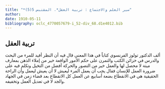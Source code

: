 ```yaml
---
title: "*سير العلم والاجتماع : تربية العقل*. المقتبس 5(5)"
author: 
date: 1910-05-11
bibliography: oclc_4770057679-i_52-div_68.d1e4012.bib
---
```




##  تربية العقل 


 ألف الدكتور تولوز الفرنسوي كتاباً في هذا المعنى قال فيه أن النظر أفيد للمرء من البحث والدرس في خزائن الكتب والتمرن على حكم الأمور الواقعة خير من إملاء الذهن بمعارف ميتة لا محصل لها والعمل خير من التصور والحركة أفضل من التخيل وتكلم فيه على ضرورة العمل للإنسان فقال يجب أن يعمل المرء ليعيش لا أن يعيش ليعمل وأن الراحة الحقيقية هي في الانقطاع بضعة أسابيع عن العمل كل الانقطاع بعد قضاء زمن في الجهاد والجد لا في تعديل العمل وتخفيفه. 
